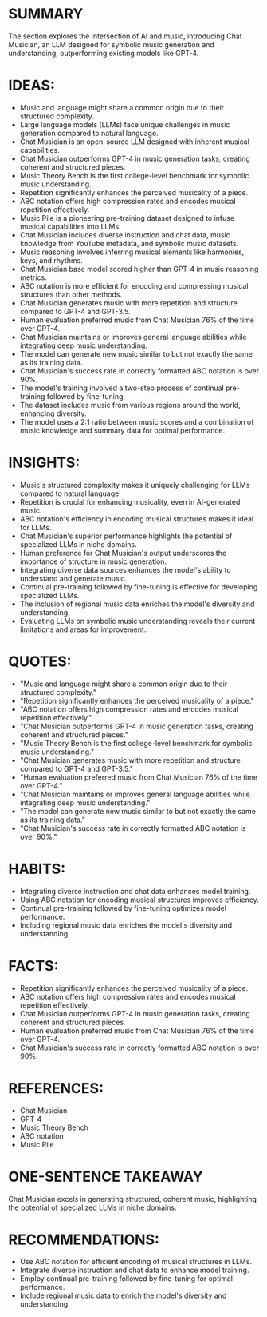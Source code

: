 # SUMMARY
The section explores the intersection of AI and music, introducing Chat Musician, an LLM designed for symbolic music generation and understanding, outperforming existing models like GPT-4.

# IDEAS:
- Music and language might share a common origin due to their structured complexity.
- Large language models (LLMs) face unique challenges in music generation compared to natural language.
- Chat Musician is an open-source LLM designed with inherent musical capabilities.
- Chat Musician outperforms GPT-4 in music generation tasks, creating coherent and structured pieces.
- Music Theory Bench is the first college-level benchmark for symbolic music understanding.
- Repetition significantly enhances the perceived musicality of a piece.
- ABC notation offers high compression rates and encodes musical repetition effectively.
- Music Pile is a pioneering pre-training dataset designed to infuse musical capabilities into LLMs.
- Chat Musician includes diverse instruction and chat data, music knowledge from YouTube metadata, and symbolic music datasets.
- Music reasoning involves inferring musical elements like harmonies, keys, and rhythms.
- Chat Musician base model scored higher than GPT-4 in music reasoning metrics.
- ABC notation is more efficient for encoding and compressing musical structures than other methods.
- Chat Musician generates music with more repetition and structure compared to GPT-4 and GPT-3.5.
- Human evaluation preferred music from Chat Musician 76% of the time over GPT-4.
- Chat Musician maintains or improves general language abilities while integrating deep music understanding.
- The model can generate new music similar to but not exactly the same as its training data.
- Chat Musician's success rate in correctly formatted ABC notation is over 90%.
- The model's training involved a two-step process of continual pre-training followed by fine-tuning.
- The dataset includes music from various regions around the world, enhancing diversity.
- The model uses a 2:1 ratio between music scores and a combination of music knowledge and summary data for optimal performance.

# INSIGHTS:
- Music's structured complexity makes it uniquely challenging for LLMs compared to natural language.
- Repetition is crucial for enhancing musicality, even in AI-generated music.
- ABC notation's efficiency in encoding musical structures makes it ideal for LLMs.
- Chat Musician's superior performance highlights the potential of specialized LLMs in niche domains.
- Human preference for Chat Musician's output underscores the importance of structure in music generation.
- Integrating diverse data sources enhances the model's ability to understand and generate music.
- Continual pre-training followed by fine-tuning is effective for developing specialized LLMs.
- The inclusion of regional music data enriches the model's diversity and understanding.
- Evaluating LLMs on symbolic music understanding reveals their current limitations and areas for improvement.

# QUOTES:
- "Music and language might share a common origin due to their structured complexity."
- "Repetition significantly enhances the perceived musicality of a piece."
- "ABC notation offers high compression rates and encodes musical repetition effectively."
- "Chat Musician outperforms GPT-4 in music generation tasks, creating coherent and structured pieces."
- "Music Theory Bench is the first college-level benchmark for symbolic music understanding."
- "Chat Musician generates music with more repetition and structure compared to GPT-4 and GPT-3.5."
- "Human evaluation preferred music from Chat Musician 76% of the time over GPT-4."
- "Chat Musician maintains or improves general language abilities while integrating deep music understanding."
- "The model can generate new music similar to but not exactly the same as its training data."
- "Chat Musician's success rate in correctly formatted ABC notation is over 90%."

# HABITS:
- Integrating diverse instruction and chat data enhances model training.
- Using ABC notation for encoding musical structures improves efficiency.
- Continual pre-training followed by fine-tuning optimizes model performance.
- Including regional music data enriches the model's diversity and understanding.

# FACTS:
- Repetition significantly enhances the perceived musicality of a piece.
- ABC notation offers high compression rates and encodes musical repetition effectively.
- Chat Musician outperforms GPT-4 in music generation tasks, creating coherent and structured pieces.
- Human evaluation preferred music from Chat Musician 76% of the time over GPT-4.
- Chat Musician's success rate in correctly formatted ABC notation is over 90%.

# REFERENCES:
- Chat Musician
- GPT-4
- Music Theory Bench
- ABC notation
- Music Pile

# ONE-SENTENCE TAKEAWAY
Chat Musician excels in generating structured, coherent music, highlighting the potential of specialized LLMs in niche domains.

# RECOMMENDATIONS:
- Use ABC notation for efficient encoding of musical structures in LLMs.
- Integrate diverse instruction and chat data to enhance model training.
- Employ continual pre-training followed by fine-tuning for optimal performance.
- Include regional music data to enrich the model's diversity and understanding.